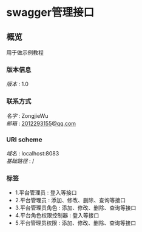 # swagger管理接口


<a name="overview"></a>
## 概览
用于做示例教程


### 版本信息
*版本* : 1.0


### 联系方式
*名字* : ZongjieWu  
*邮箱* : 2012293155@qq.com


### URI scheme
*域名* : localhost:8083  
*基础路径* : /


### 标签

* 1.平台管理员 : 登入等接口
* 2.平台管理员 : 添加、修改、删除、查询等接口
* 3.平台管理员角色 : 添加、修改、删除、查询等接口
* 4.平台角色权限控制器 : 登入等接口
* 5.平台管理员权限 : 添加、修改、删除、查询等接口



